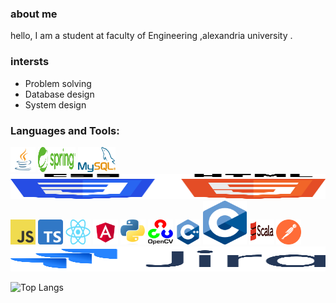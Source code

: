 ### about me  
hello, I am a student at faculty of Engineering ,alexandria university . 
### intersts
- Problem solving
- Database design
- System design

### Languages and Tools:
<p align="center">

<a href="https://www.java.com/en/"> <img src="/assets/java.svg.png" alt="cplusplus" width="40" height="40" style="max-width: 100%;"></a>
<a href="https://spring.io/">  <img src="/assets/Spring_Framework.svg.png" alt="cplusplus" width="60" height="40" style="max-width: 100%;"></a>
<a href="https://www.mysql.com/">  <img src="/assets/Mysql_logo.png" alt="cplusplus" width="60" height="40" style="max-width: 100%;"></a>
<a>  <img src="/assets/CSS_and_HTML.svg.png" alt="cplusplus" width="600" height="40" style="max-width: 100%;"></a>
<a  href="https://www.javascript.com/">  <img src="/assets/JavaScript.png" alt="cplusplus" width="40" height="40" style="max-width: 100%;"></a>
<a href="https://www.typescriptlang.org/">  <img src="/assets/Typescript.svg.png" alt="cplusplus" width="40" height="40" style="max-width: 100%;"></a>
<a href="https://react.dev/">  <img src="/assets/React.svg.png" alt="cplusplus" width="40" height="40" style="max-width: 100%;"></a>
<a href="https://angular.io/"><img src="/assets/Angular_full_color_logo.svg.png" alt="cplusplus" width="40" height="40" style="max-width: 100%;"></a>
<a href="https://www.python.org/">  <img src="/assets/Python.svg.png" alt="cplusplus" width="40" height="40" style="max-width: 100%;"></a>
<a href="https://opencv.org/">  <img src="/assets/OpenCV.png" alt="cplusplus" width="40" height="40" style="max-width: 100%;"></a>
<a href="https://cplusplus.com/">  <img src="/assets/c++.png" alt="cplusplus" width="40" height="40" style="max-width: 100%;"></a>
<a>  <img src="/assets/c.png" alt="cplusplus" width="70" height="70" style="max-width: 100%;"></a>
<a href="https://www.scala-lang.org/">  <img src="/assets/Scala.svg.png" alt="cplusplus" width="40" height="40" style="max-width: 100%;"></a>
<a href="https://www.postman.com/">  <img src="/assets/postman-icon.svg" alt="cplusplus" width="40" height="40" style="max-width: 100%;"></a>
<a href="https://www.atlassian.com/software/jira">  <img src="/assets/Jira_Logo.svg.png" alt="cplusplus" width="600" height="40" style="max-width: 100%;"></a>
</p>

![Top Langs](https://github-readme-stats.vercel.app/api/top-langs/?username=mariamgerges575&layout=compact)


<!--
**mariamgerges575/mariamgerges575** is a ✨ _special_ ✨ repository because its `README.md` (this file) appears on your GitHub profile.

Here are some ideas to get you started:

- 🔭 I’m currently working on ...
- 🌱 I’m currently learning ...
- 👯 I’m looking to collaborate on ...
- 🤔 I’m looking for help with ...
- 💬 Ask me about ...
- 📫 How to reach me: ...
- 😄 Pronouns: ...
- ⚡ Fun fact: ...
-->
